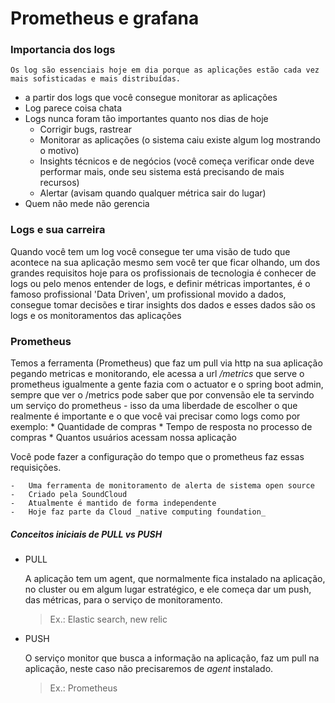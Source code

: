 # Prometheus e grafana

### Importancia dos logs

    Os log são essenciais hoje em dia porque as aplicações estão cada vez mais sofisticadas e mais distribuídas.

- a partir dos logs que você consegue monitorar as aplicações
- Log parece coisa chata
- Logs nunca foram tão importantes quanto nos dias de hoje
    -   Corrigir bugs, rastrear
    -   Monitorar as aplicações (o sistema caiu existe algum log mostrando o motivo)
    -   Insights técnicos e de negócios (você começa verificar onde deve performar mais, onde seu sistema está precisando de mais recursos)
    -   Alertar (avisam quando qualquer métrica sair do lugar)
- Quem não mede não gerencia

### Logs e sua carreira

Quando você tem um log você consegue ter uma visão de tudo que acontece na sua aplicação mesmo sem você ter que ficar olhando, um dos grandes requisitos hoje para os profissionais de tecnologia é conhecer de logs ou pelo menos entender de logs, e definir métricas importantes, é o famoso profissional 'Data Driven', um profissional movido a dados, consegue tomar decisões e tirar insights dos dados e esses dados são os logs e os monitoramentos das aplicações

### Prometheus

Temos a ferramenta (Prometheus) que faz um pull via http na sua aplicação pegando metricas e monitorando, ele acessa a url _/metrics_ que serve o prometheus igualmente a gente fazia com o actuator e o spring boot admin, sempre que ver o /metrics pode saber que por convensão ele ta servindo um serviço do prometheus - isso da uma liberdade de escolher o que realmente é importante e o que você vai precisar como logs como por exemplo: 
    * Quantidade de compras
    * Tempo de resposta no processo de compras
    * Quantos usuários acessam nossa aplicação
    
Você pode fazer a configuração do tempo que o prometheus faz essas requisições.

    -   Uma ferramenta de monitoramento de alerta de sistema open source
    -   Criado pela SoundCloud
    -   Atualmente é mantido de forma independente
    -   Hoje faz parte da Cloud _native computing foundation_

##### Conceitos iniciais de PULL vs PUSH

* PULL

    A aplicação tem um agent, que normalmente fica instalado na aplicação, no cluster ou em algum lugar estratégico, e ele começa dar um push, das métricas, para o serviço de monitoramento.
    > Ex.: Elastic search, new relic

* PUSH

    O serviço monitor que busca a informação na aplicação, faz um pull na aplicação, neste caso não precisaremos de _agent_ instalado.
    > Ex.: Prometheus
